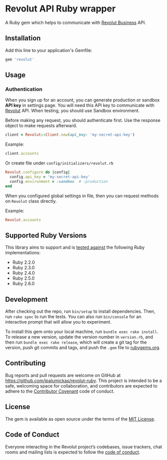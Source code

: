 # Revolut API Ruby wrapper

A Ruby gem which helps to communicate with [Revolut Business][revolut] API.

## Installation

Add this line to your application's Gemfile:

```ruby
gem 'revolut'
```

## Usage

### Authentication

When you sign up for an account, you can generate production or sandbox **API key** in settings page.
You will need this API key to communicate with [Revolut][revolut] API.
When testing, you should use Sandbox environment.

Before making any request, you should authenticate first. Use the response object to
make requests afterward.


```ruby
client = Revolut::Client.new(api_key: 'my-secret-api-key')
```

Example:

```ruby
client.accounts
```

Or create file under `config/initializers/revolut.rb`

```ruby
Revolut.configure do |config|
  config.api_key = 'my-secret-api-key'
  config.environment = :sandbox  # :production
end
```

When you configured global settings in file, then you can request methods
on `Revolut` class directly.

Example:

```ruby
Revolut.accounts
```

## Supported Ruby Versions

This library aims to support and is [tested against][travis] the following Ruby
implementations:

* Ruby 2.2.0
* Ruby 2.3.0
* Ruby 2.4.0
* Ruby 2.5.0
* Ruby 2.6.0

## Development

After checking out the repo, run `bin/setup` to install dependencies. Then, run `rake spec` to run the tests. You can also run `bin/console` for an interactive prompt that will allow you to experiment.

To install this gem onto your local machine, run `bundle exec rake install`. To release a new version, update the version number in `version.rb`, and then run `bundle exec rake release`, which will create a git tag for the version, push git commits and tags, and push the `.gem` file to [rubygems.org](https://rubygems.org).

## Contributing

Bug reports and pull requests are welcome on GitHub at https://github.com/jpalumickas/revolut-ruby. This project is intended to be a safe, welcoming space for collaboration, and contributors are expected to adhere to the [Contributor Covenant](http://contributor-covenant.org) code of conduct.

## License

The gem is available as open source under the terms of the [MIT License](https://opensource.org/licenses/MIT).

## Code of Conduct

Everyone interacting in the Revolut project’s codebases, issue trackers, chat rooms and mailing lists is expected to follow the [code of conduct](https://github.com/jpalumickas/revolut-ruby/blob/master/CODE_OF_CONDUCT.md).

[travis]: https://travis-ci.org/jpalumickas/revolut-ruby

[revolut]: https://www.revolut.com
